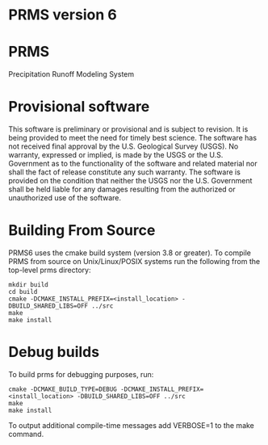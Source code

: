 PRMS version 6
=======
# PRMS
Precipitation Runoff Modeling System

# Provisional software
This software is preliminary or provisional and is subject to revision. It is being provided to meet the need for timely best science. The software has not received final approval by the U.S. Geological Survey (USGS). No warranty, expressed or implied, is made by the USGS or the U.S. Government as to the functionality of the software and related material nor shall the fact of release constitute any such warranty. The software is provided on the condition that neither the USGS nor the U.S. Government shall be held liable for any damages resulting from the authorized or unauthorized use of the software.

# Building From Source
PRMS6 uses the cmake build system (version 3.8 or greater). To compile PRMS from source on Unix/Linux/POSIX systems run the following from the top-level prms directory:

```
mkdir build
cd build
cmake -DCMAKE_INSTALL_PREFIX=<install_location> -DBUILD_SHARED_LIBS=OFF ../src
make
make install
```

# Debug builds
To build prms for debugging purposes, run:

```
cmake -DCMAKE_BUILD_TYPE=DEBUG -DCMAKE_INSTALL_PREFIX=<install_location> -DBUILD_SHARED_LIBS=OFF ../src
make
make install
```

To output additional compile-time messages add VERBOSE=1 to the make command.
